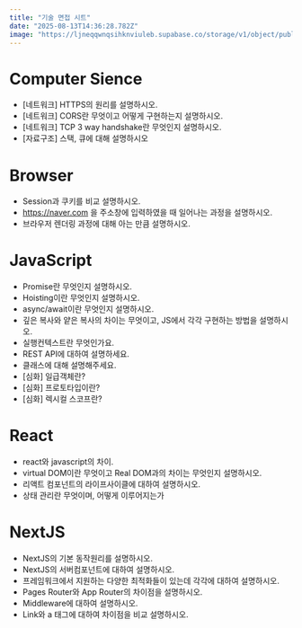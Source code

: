 ```yaml
---
title: "기술 면접 시트"
date: "2025-08-13T14:36:28.782Z"
image: "https://ljneqqwnqsihknviuleb.supabase.co/storage/v1/object/public/post-images/post_images/1755063388490_dot.jpeg"
---
```


# Computer Sience

- [네트워크] HTTPS의 원리를 설명하시오.
- [네트워크] CORS란 무엇이고 어떻게 구현하는지 설명하시오.
- [네트워크] TCP 3 way handshake란 무엇인지 설명하시오.
- [자료구조] 스택, 큐에 대해 설명하시오


# Browser

- Session과 쿠키를 비교 설명하시오.
- https://naver.com 을 주소창에 입력하였을 때 일어나는 과정을 설명하시오.
- 브라우저 렌더링 과정에 대해 아는 만큼 설명하시오.


# JavaScript

- Promise란 무엇인지 설명하시오.
- Hoisting이란 무엇인지 설명하시오.
- async/await이란 무엇인지 설명하시오.
- 깊은 복사와 얕은 복사의 차이는 무엇이고, JS에서 각각 구현하는 방법을 설명하시오.
- 실행컨텍스트란 무엇인가요.
- REST API에 대하여 설명하세요.
- 클래스에 대해 설명해주세요.
- [심화] 일급객체란?
- [심화] 프로토타입이란?
- [심화] 렉시컬 스코프란?


# React

- react와 javascript의 차이.
- virtual DOM이란 무엇이고 Real DOM과의 차이는 무엇인지 설명하시오.
- 리액트 컴포넌트의 라이프사이클에 대하여 설명하시오.
- 상태 관리란 무엇이며, 어떻게 이루어지는가


# NextJS

- NextJS의 기본 동작원리를 설명하시오.
- NextJS의 서버컴포넌트에 대하여 설명하시오.
- 프레임워크에서 지원하는 다양한 최적화들이 있는데 각각에 대하여 설명하시오.
- Pages Router와 App Router의 차이점을 설명하시오.
- Middleware에 대하여 설명하시오.
- Link와 a 태그에 대하여 차이점을 비교 설명하시오.
